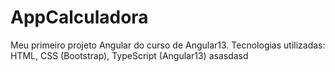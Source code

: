 # AppCalculadora

Meu primeiro projeto Angular do curso de Angular13. 
Tecnologias utilizadas: HTML, CSS (Bootstrap), TypeScript (Angular13)
asasdasd